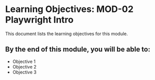 # Learning Objectives: MOD-02 Playwright Intro

This document lists the learning objectives for this module.

## By the end of this module, you will be able to:
- Objective 1
- Objective 2
- Objective 3
